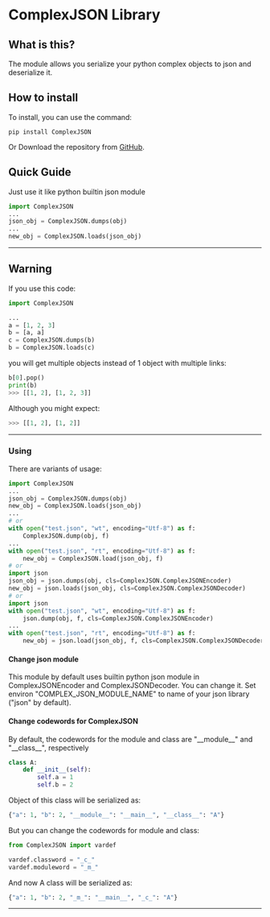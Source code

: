 # ComplexJSON Library #

## What is this? ##
The module allows you serialize your python complex objects to json and deserialize it.

## How to install ##

To install, you can use the command:
```
pip install ComplexJSON
```

Or Download the repository from [GitHub](https://github.com/dail45/ComplexJSON).

## Quick Guide ##

Just use it like python builtin json module

```python
import ComplexJSON
...
json_obj = ComplexJSON.dumps(obj)
...
new_obj = ComplexJSON.loads(json_obj)
```

----------

## Warning ##

If you use this code:

```python
import ComplexJSON

...
a = [1, 2, 3]
b = [a, a]
c = ComplexJSON.dumps(b)
b = ComplexJSON.loads(c)
```

you will get multiple objects instead of 1 object with multiple links:

```python
b[0].pop()
print(b)
>>> [[1, 2], [1, 2, 3]]
```

Although you might expect:
```python
>>> [[1, 2], [1, 2]]
```

----------

### Using ###

There are variants of usage:

```python
import ComplexJSON
...
json_obj = ComplexJSON.dumps(obj)
new_obj = ComplexJSON.loads(json_obj)
...
# or
with open("test.json", "wt", encoding="Utf-8") as f:
    ComplexJSON.dump(obj, f)
...
with open("test.json", "rt", encoding="Utf-8") as f:
    new_obj = ComplexJSON.load(json_obj, f)
# or
import json
json_obj = json.dumps(obj, cls=ComplexJSON.ComplexJSONEncoder)
new_obj = json.loads(json_obj, cls=ComplexJSON.ComplexJSONDecoder)
# or
import json
with open("test.json", "wt", encoding="Utf-8") as f:
    json.dump(obj, f, cls=ComplexJSON.ComplexJSONEncoder)
...
with open("test.json", "rt", encoding="Utf-8") as f:
    new_obj = json.load(json_obj, f, cls=ComplexJSON.ComplexJSONDecoder)
```

#### Change json module ####

This module by default uses builtin python json module in ComplexJSONEncoder and ComplexJSONDecoder.
You can change it. Set environ "COMPLEX_JSON_MODULE_NAME" to name of your json library ("json" by default).

#### Change codewords for ComplexJSON ####

By default, the codewords for the module and class are "\_\_module\_\_" and "\_\_class\_\_", respectively

```python
class A:
    def __init__(self):
        self.a = 1
        self.b = 2
```

Object of this class will be serialized as:
```python
{"a": 1, "b": 2, "__module__": "__main__", "__class__": "A"}
```

But you can change the codewords for module and class:

```python
from ComplexJSON import vardef

vardef.classword = "_c_"
vardef.moduleword = "_m_"
```

And now A class will be serialized as:
```python
{"a": 1, "b": 2, "_m_": "__main__", "_c_": "A"}
```

----------